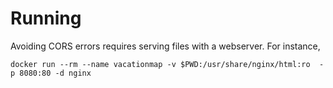 # Running

Avoiding CORS errors requires serving files with a webserver. For instance,

    docker run --rm --name vacationmap -v $PWD:/usr/share/nginx/html:ro  -p 8080:80 -d nginx
